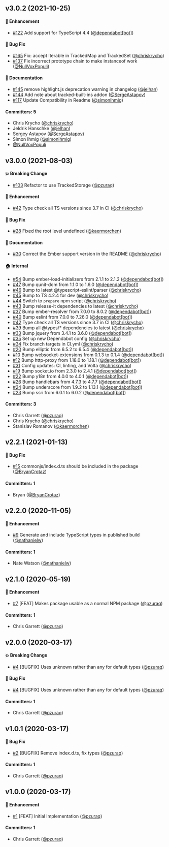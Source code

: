 
## v3.0.2 (2021-10-25)

#### :rocket: Enhancement
* [#122](https://github.com/tracked-tools/tracked-maps-and-sets/pull/122) Add support for TypeScript 4.4 ([@dependabot[bot]](https://github.com/apps/dependabot))

#### :bug: Bug Fix
* [#165](https://github.com/tracked-tools/tracked-maps-and-sets/pull/165) Fix: accept Iterable in TrackedMap and TrackedSet ([@chriskrycho](https://github.com/chriskrycho))
* [#137](https://github.com/tracked-tools/tracked-maps-and-sets/pull/137) Fix incorrect prototype chain to make instanceof work ([@NullVoxPopuli](https://github.com/NullVoxPopuli))

#### :memo: Documentation
* [#145](https://github.com/tracked-tools/tracked-maps-and-sets/pull/145) remove highlight.js deprecation warning in changelog ([@jelhan](https://github.com/jelhan))
* [#144](https://github.com/tracked-tools/tracked-maps-and-sets/pull/144) Add note about tracked-built-ins addon ([@SergeAstapov](https://github.com/SergeAstapov))
* [#117](https://github.com/tracked-tools/tracked-maps-and-sets/pull/117) Update Compatibility in Readme ([@simonihmig](https://github.com/simonihmig))

#### Committers: 5
- Chris Krycho ([@chriskrycho](https://github.com/chriskrycho))
- Jeldrik Hanschke ([@jelhan](https://github.com/jelhan))
- Sergey Astapov ([@SergeAstapov](https://github.com/SergeAstapov))
- Simon Ihmig ([@simonihmig](https://github.com/simonihmig))
- [@NullVoxPopuli](https://github.com/NullVoxPopuli)

## v3.0.0 (2021-08-03)

#### :boom: Breaking Change
* [#103](https://github.com/pzuraq/tracked-maps-and-sets/pull/103) Refactor to use TrackedStorage ([@pzuraq](https://github.com/pzuraq))

#### :rocket: Enhancement
* [#42](https://github.com/pzuraq/tracked-maps-and-sets/pull/42) Type check all TS versions since 3.7 in CI ([@chriskrycho](https://github.com/chriskrycho))

#### :bug: Bug Fix
* [#28](https://github.com/pzuraq/tracked-maps-and-sets/pull/28) Fixed the root level undefined ([@kaermorchen](https://github.com/kaermorchen))

#### :memo: Documentation
* [#30](https://github.com/pzuraq/tracked-maps-and-sets/pull/30) Correct the Ember support version in the README ([@chriskrycho](https://github.com/chriskrycho))

#### :house: Internal
* [#54](https://github.com/pzuraq/tracked-maps-and-sets/pull/54) Bump ember-load-initializers from 2.1.1 to 2.1.2 ([@dependabot[bot]](https://github.com/apps/dependabot))
* [#47](https://github.com/pzuraq/tracked-maps-and-sets/pull/47) Bump qunit-dom from 1.1.0 to 1.6.0 ([@dependabot[bot]](https://github.com/apps/dependabot))
* [#46](https://github.com/pzuraq/tracked-maps-and-sets/pull/46) Bump to latest @typescript-eslint/parser ([@chriskrycho](https://github.com/chriskrycho))
* [#45](https://github.com/pzuraq/tracked-maps-and-sets/pull/45) Bump to TS 4.2.4 for dev ([@chriskrycho](https://github.com/chriskrycho))
* [#44](https://github.com/pzuraq/tracked-maps-and-sets/pull/44) Switch to `prepare` npm script ([@chriskrycho](https://github.com/chriskrycho))
* [#43](https://github.com/pzuraq/tracked-maps-and-sets/pull/43) Bump release-it dependencies to latest ([@chriskrycho](https://github.com/chriskrycho))
* [#37](https://github.com/pzuraq/tracked-maps-and-sets/pull/37) Bump ember-resolver from 7.0.0 to 8.0.2 ([@dependabot[bot]](https://github.com/apps/dependabot))
* [#40](https://github.com/pzuraq/tracked-maps-and-sets/pull/40) Bump eslint from 7.0.0 to 7.26.0 ([@dependabot[bot]](https://github.com/apps/dependabot))
* [#42](https://github.com/pzuraq/tracked-maps-and-sets/pull/42) Type check all TS versions since 3.7 in CI ([@chriskrycho](https://github.com/chriskrycho))
* [#39](https://github.com/pzuraq/tracked-maps-and-sets/pull/39) Bump all @types/* dependencies to latest ([@chriskrycho](https://github.com/chriskrycho))
* [#33](https://github.com/pzuraq/tracked-maps-and-sets/pull/33) Bump jquery from 3.4.1 to 3.6.0 ([@dependabot[bot]](https://github.com/apps/dependabot))
* [#35](https://github.com/pzuraq/tracked-maps-and-sets/pull/35) Set up new Dependabot config ([@chriskrycho](https://github.com/chriskrycho))
* [#34](https://github.com/pzuraq/tracked-maps-and-sets/pull/34) Fix branch targets in CI.yml ([@chriskrycho](https://github.com/chriskrycho))
* [#20](https://github.com/pzuraq/tracked-maps-and-sets/pull/20) Bump elliptic from 6.5.2 to 6.5.4 ([@dependabot[bot]](https://github.com/apps/dependabot))
* [#10](https://github.com/pzuraq/tracked-maps-and-sets/pull/10) Bump websocket-extensions from 0.1.3 to 0.1.4 ([@dependabot[bot]](https://github.com/apps/dependabot))
* [#12](https://github.com/pzuraq/tracked-maps-and-sets/pull/12) Bump http-proxy from 1.18.0 to 1.18.1 ([@dependabot[bot]](https://github.com/apps/dependabot))
* [#31](https://github.com/pzuraq/tracked-maps-and-sets/pull/31) Config updates: CI, linting, and Volta ([@chriskrycho](https://github.com/chriskrycho))
* [#19](https://github.com/pzuraq/tracked-maps-and-sets/pull/19) Bump socket.io from 2.3.0 to 2.4.1 ([@dependabot[bot]](https://github.com/apps/dependabot))
* [#22](https://github.com/pzuraq/tracked-maps-and-sets/pull/22) Bump y18n from 4.0.0 to 4.0.1 ([@dependabot[bot]](https://github.com/apps/dependabot))
* [#26](https://github.com/pzuraq/tracked-maps-and-sets/pull/26) Bump handlebars from 4.7.3 to 4.7.7 ([@dependabot[bot]](https://github.com/apps/dependabot))
* [#24](https://github.com/pzuraq/tracked-maps-and-sets/pull/24) Bump underscore from 1.9.2 to 1.13.1 ([@dependabot[bot]](https://github.com/apps/dependabot))
* [#23](https://github.com/pzuraq/tracked-maps-and-sets/pull/23) Bump ssri from 6.0.1 to 6.0.2 ([@dependabot[bot]](https://github.com/apps/dependabot))

#### Committers: 3
- Chris Garrett ([@pzuraq](https://github.com/pzuraq))
- Chris Krycho ([@chriskrycho](https://github.com/chriskrycho))
- Stanislav Romanov ([@kaermorchen](https://github.com/kaermorchen))

## v2.2.1 (2021-01-13)

#### :bug: Bug Fix
* [#15](https://github.com/pzuraq/tracked-maps-and-sets/pull/15) commonjs/index.d.ts should be included in the package ([@BryanCrotaz](https://github.com/BryanCrotaz))

#### Committers: 1
- Bryan ([@BryanCrotaz](https://github.com/BryanCrotaz))

## v2.2.0 (2020-11-05)

#### :rocket: Enhancement
* [#9](https://github.com/pzuraq/tracked-maps-and-sets/pull/9) Generate and include TypeScript types in published build ([@nathanielw](https://github.com/nathanielw))

#### Committers: 1
- Nate Watson ([@nathanielw](https://github.com/nathanielw))

## v2.1.0 (2020-05-19)

#### :rocket: Enhancement
* [#7](https://github.com/pzuraq/tracked-maps-and-sets/pull/7) [FEAT] Makes package usable as a normal NPM package ([@pzuraq](https://github.com/pzuraq))

#### Committers: 1
- Chris Garrett ([@pzuraq](https://github.com/pzuraq))

## v2.0.0 (2020-03-17)

#### :boom: Breaking Change
* [#4](https://github.com/pzuraq/tracked-maps-and-sets/pull/4) [BUGFIX] Uses unknown rather than any for default types ([@pzuraq](https://github.com/pzuraq))

#### :bug: Bug Fix
* [#4](https://github.com/pzuraq/tracked-maps-and-sets/pull/4) [BUGFIX] Uses unknown rather than any for default types ([@pzuraq](https://github.com/pzuraq))

#### Committers: 1
- Chris Garrett ([@pzuraq](https://github.com/pzuraq))

## v1.0.1 (2020-03-17)

#### :bug: Bug Fix
* [#2](https://github.com/pzuraq/tracked-maps-and-sets/pull/2) [BUGFIX] Remove index.d.ts, fix types ([@pzuraq](https://github.com/pzuraq))

#### Committers: 1
- Chris Garrett ([@pzuraq](https://github.com/pzuraq))

## v1.0.0 (2020-03-17)

#### :rocket: Enhancement
* [#1](https://github.com/pzuraq/tracked-maps-and-sets/pull/1) [FEAT] Initial Implementation ([@pzuraq](https://github.com/pzuraq))

#### Committers: 1
- Chris Garrett ([@pzuraq](https://github.com/pzuraq))

